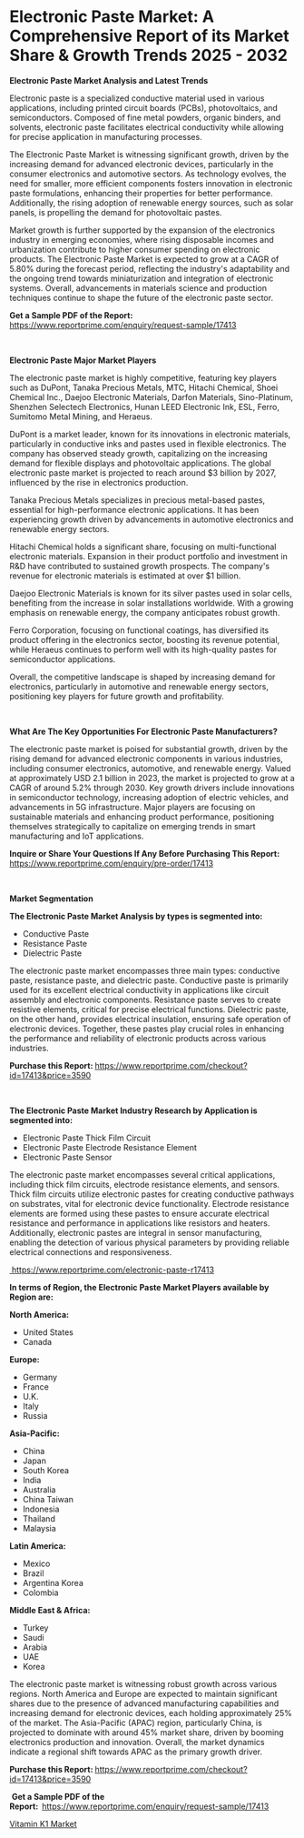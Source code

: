 <p><h1>Electronic Paste Market: A Comprehensive Report of its Market Share & Growth Trends 2025 - 2032</h1></p><p><strong>Electronic Paste Market Analysis and Latest Trends</strong></p>
<p><p>Electronic paste is a specialized conductive material used in various applications, including printed circuit boards (PCBs), photovoltaics, and semiconductors. Composed of fine metal powders, organic binders, and solvents, electronic paste facilitates electrical conductivity while allowing for precise application in manufacturing processes. </p><p>The Electronic Paste Market is witnessing significant growth, driven by the increasing demand for advanced electronic devices, particularly in the consumer electronics and automotive sectors. As technology evolves, the need for smaller, more efficient components fosters innovation in electronic paste formulations, enhancing their properties for better performance. Additionally, the rising adoption of renewable energy sources, such as solar panels, is propelling the demand for photovoltaic pastes.</p><p>Market growth is further supported by the expansion of the electronics industry in emerging economies, where rising disposable incomes and urbanization contribute to higher consumer spending on electronic products. The Electronic Paste Market is expected to grow at a CAGR of 5.80% during the forecast period, reflecting the industry's adaptability and the ongoing trend towards miniaturization and integration of electronic systems. Overall, advancements in materials science and production techniques continue to shape the future of the electronic paste sector.</p></p>
<p><strong>Get a Sample PDF of the Report:&nbsp;</strong> <a href="https://www.reportprime.com/enquiry/request-sample/17413?utm_campaign=2646&utm_medium=2&utm_source=Github&utm_content=ia&utm_term=18032025&utm_id=electronic-paste">https://www.reportprime.com/enquiry/request-sample/17413</a></p>
<p>&nbsp;</p>
<p><strong>Electronic Paste Major Market Players</strong></p>
<p><p>The electronic paste market is highly competitive, featuring key players such as DuPont, Tanaka Precious Metals, MTC, Hitachi Chemical, Shoei Chemical Inc., Daejoo Electronic Materials, Darfon Materials, Sino-Platinum, Shenzhen Selectech Electronics, Hunan LEED Electronic Ink, ESL, Ferro, Sumitomo Metal Mining, and Heraeus. </p><p>DuPont is a market leader, known for its innovations in electronic materials, particularly in conductive inks and pastes used in flexible electronics. The company has observed steady growth, capitalizing on the increasing demand for flexible displays and photovoltaic applications. The global electronic paste market is projected to reach around $3 billion by 2027, influenced by the rise in electronics production.</p><p>Tanaka Precious Metals specializes in precious metal-based pastes, essential for high-performance electronic applications. It has been experiencing growth driven by advancements in automotive electronics and renewable energy sectors. </p><p>Hitachi Chemical holds a significant share, focusing on multi-functional electronic materials. Expansion in their product portfolio and investment in R&D have contributed to sustained growth prospects. The company's revenue for electronic materials is estimated at over $1 billion.</p><p>Daejoo Electronic Materials is known for its silver pastes used in solar cells, benefiting from the increase in solar installations worldwide. With a growing emphasis on renewable energy, the company anticipates robust growth.</p><p>Ferro Corporation, focusing on functional coatings, has diversified its product offering in the electronics sector, boosting its revenue potential, while Heraeus continues to perform well with its high-quality pastes for semiconductor applications.</p><p>Overall, the competitive landscape is shaped by increasing demand for electronics, particularly in automotive and renewable energy sectors, positioning key players for future growth and profitability.</p></p>
<p>&nbsp;</p>
<p><strong>What Are The Key Opportunities For Electronic Paste Manufacturers?</strong></p>
<p><p>The electronic paste market is poised for substantial growth, driven by the rising demand for advanced electronic components in various industries, including consumer electronics, automotive, and renewable energy. Valued at approximately USD 2.1 billion in 2023, the market is projected to grow at a CAGR of around 5.2% through 2030. Key growth drivers include innovations in semiconductor technology, increasing adoption of electric vehicles, and advancements in 5G infrastructure. Major players are focusing on sustainable materials and enhancing product performance, positioning themselves strategically to capitalize on emerging trends in smart manufacturing and IoT applications.</p></p>
<p><strong>Inquire or Share Your Questions If Any Before Purchasing This Report:</strong> <a href="https://www.reportprime.com/enquiry/pre-order/17413?utm_campaign=2646&utm_medium=2&utm_source=Github&utm_content=ia&utm_term=18032025&utm_id=electronic-paste">https://www.reportprime.com/enquiry/pre-order/17413</a></p>
<p>&nbsp;</p>
<p><strong>Market Segmentation</strong></p>
<p><strong>The Electronic Paste Market Analysis by types is segmented into:</strong></p>
<p><ul><li>Conductive Paste</li><li>Resistance Paste</li><li>Dielectric Paste</li></ul></p>
<p><p>The electronic paste market encompasses three main types: conductive paste, resistance paste, and dielectric paste. Conductive paste is primarily used for its excellent electrical conductivity in applications like circuit assembly and electronic components. Resistance paste serves to create resistive elements, critical for precise electrical functions. Dielectric paste, on the other hand, provides electrical insulation, ensuring safe operation of electronic devices. Together, these pastes play crucial roles in enhancing the performance and reliability of electronic products across various industries.</p></p>
<p><strong>Purchase this Report:&nbsp;</strong><a href="https://www.reportprime.com/checkout?id=17413&price=3590&utm_campaign=2646&utm_medium=2&utm_source=Github&utm_content=ia&utm_term=18032025&utm_id=electronic-paste">https://www.reportprime.com/checkout?id=17413&price=3590</a></p>
<p>&nbsp;</p>
<p><strong>The Electronic Paste Market Industry Research by Application is segmented into:</strong></p>
<p><ul><li>Electronic Paste Thick Film Circuit</li><li>Electronic Paste Electrode Resistance Element</li><li>Electronic Paste Sensor</li></ul></p>
<p><p>The electronic paste market encompasses several critical applications, including thick film circuits, electrode resistance elements, and sensors. Thick film circuits utilize electronic pastes for creating conductive pathways on substrates, vital for electronic device functionality. Electrode resistance elements are formed using these pastes to ensure accurate electrical resistance and performance in applications like resistors and heaters. Additionally, electronic pastes are integral in sensor manufacturing, enabling the detection of various physical parameters by providing reliable electrical connections and responsiveness.</p></p>
<p><a href="https://www.reportprime.com/electronic-paste-r17413?utm_campaign=2646&utm_medium=2&utm_source=Github&utm_content=ia&utm_term=18032025&utm_id=electronic-paste">&nbsp;https://www.reportprime.com/electronic-paste-r17413</a></p>
<p><strong>In terms of Region, the Electronic Paste Market Players available by Region are:</strong></p>
<p>
    <p> <strong> North America: </strong>
        <ul>
            <li>United States</li>
            <li>Canada</li>
        </ul>
        </p> 
    <p> <strong> Europe: </strong>
        <ul>
            <li>Germany</li>
            <li>France</li>
            <li>U.K.</li>
            <li>Italy</li>
            <li>Russia</li>
        </ul>
        </p> 
    <p> <strong> Asia-Pacific: </strong>
        <ul>
            <li>China</li>
            <li>Japan</li>
            <li>South Korea</li>
            <li>India</li>
            <li>Australia</li>
            <li>China Taiwan</li>
            <li>Indonesia</li>
            <li>Thailand</li>
            <li>Malaysia</li>
        </ul>
        </p> 
    <p> <strong> Latin America: </strong>
        <ul>
            <li>Mexico</li>
            <li>Brazil</li>
            <li>Argentina Korea</li>
            <li>Colombia</li>
        </ul>
        </p> 
    <p> <strong> Middle East & Africa: </strong>
        <ul>
            <li>Turkey</li>
            <li>Saudi</li>
            <li>Arabia</li>
            <li>UAE</li>
            <li>Korea</li>
        </ul>
    </p>
    </p>
<p><p>The electronic paste market is witnessing robust growth across various regions. North America and Europe are expected to maintain significant shares due to the presence of advanced manufacturing capabilities and increasing demand for electronic devices, each holding approximately 25% of the market. The Asia-Pacific (APAC) region, particularly China, is projected to dominate with around 45% market share, driven by booming electronics production and innovation. Overall, the market dynamics indicate a regional shift towards APAC as the primary growth driver.</p></p>
<p><strong>Purchase this Report: </strong><a href="https://www.reportprime.com/checkout?id=17413&price=3590&utm_campaign=2646&utm_medium=2&utm_source=Github&utm_content=ia&utm_term=18032025&utm_id=electronic-paste">https://www.reportprime.com/checkout?id=17413&price=3590</a></p>
<p>&nbsp;<strong>Get a Sample PDF of the Report:&nbsp;&nbsp;</strong><a href="https://www.reportprime.com/enquiry/request-sample/17413?utm_campaign=2646&utm_medium=2&utm_source=Github&utm_content=ia&utm_term=18032025&utm_id=electronic-paste">https://www.reportprime.com/enquiry/request-sample/17413</a></p>
<p><strong></strong></p>
<p><p><a href="https://github.com/kathiestrine5ty/Market-Research-Report-List-1/blob/main/vitamin-k1-market.md?utm_campaign=2646&utm_medium=2&utm_source=Github&utm_content=ia&utm_term=18032025&utm_id=electronic-paste">Vitamin K1 Market</a></p></p>